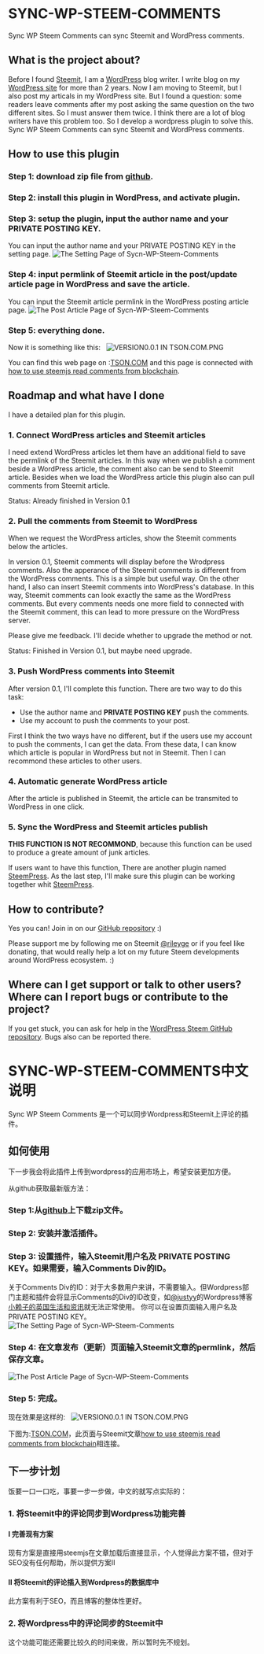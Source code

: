 # SYNC-WP-STEEM-COMMENTS

Sync WP Steem Comments can sync Steemit and WordPress comments.

## What is the project about?

Before I found [Steemit](https://steemit.com), I am a [WordPress](https://wordpress.org/) blog writer. I write blog on my [WordPress site](http:tson.com) for more than 2 years. Now I am moving to Steemit, but I also post my articals in my WordPress site. But I found a question: some readers leave comments after my post asking the same question on the two different sites. So I must answer them twice. I think there are a lot of blog writers have this problem too. So I develop a wordpress plugin to solve this. Sync WP Steem Comments can sync Steemit and WordPress comments.

## How to use this plugin

### Step 1: download zip file from [github](https://github.com/RileyGe/sync-wp-steem-comments).
### Step 2: install this plugin in WordPress, and activate plugin.
### Step 3: setup the plugin, input the author name and your PRIVATE POSTING KEY.
You can input the author name and your PRIVATE POSTING KEY in the setting page.
![The Setting Page of Sycn-WP-Steem-Comments](https://github.com/RileyGe/sync-wp-steem-comments/blob/master/screenshot/SETTING-PAGE.PNG?raw=true)
### Step 4: input permlink of Steemit article in the post/update article page in WordPress and save the article.
You can input the Steemit article permlink in the WordPress posting article page.
![The Post Article Page of Sycn-WP-Steem-Comments](https://github.com/RileyGe/sync-wp-steem-comments/blob/master/screenshot/ADD-ARTICLE-PAGE.PNG?raw=true)
### Step 5: everything done.

Now it is something like this:
 
![VERSION0.0.1 IN TSON.COM.PNG](https://github.com/RileyGe/sync-wp-steem-comments/blob/master/screenshot/VERSION0.0.1%20IN%20TSON.COM.PNG?raw=true)

You can find this web page on :[TSON.COM](http://tson.com/wordpress-steemjs-comments/) and this page is connected with [how to use steemjs read comments from blockchain](https://steemit.com/cn/@rileyge/steemjs).

## Roadmap and what have I done
I have a detailed plan for this plugin.

### 1. Connect WordPress articles and Steemit articles

I need extend WordPress articles let them have an additional field to save the permlink of the Steemit articles. In this way when we publish a comment beside a WordPress article, the comment also can be send to Steemit article. Besides when we load the WordPress article this plugin also can pull comments from Steemit article.

Status: Already finished in Version 0.1

### 2. Pull the comments from Steemit to WordPress

When we request the WordPress articles, show the Steemit comments below the articles.

In version 0.1, Steemit comments will display before the Wrodpress comments. Also the apperance of the Steemit comments is different from the WordPress comments. This is a simple but useful way. On the other hand, I also can insert Steemit comments into WordPress's database. In this way, Steemit comments can look exactly the same as the WordPress comments. But every comments needs one more field to connected with the Steemit comment, this can lead to more pressure on the WordPress server.

Please give me feedback. I'll decide whether to upgrade the method or not.

Status: Finished in Version 0.1, but maybe need upgrade.

### 3. Push WordPress comments into Steemit

After version 0.1, I'll complete this function. There are two way to do this task:

* Use the author name and **PRIVATE POSTING KEY** push the comments. 
* Use my account to push the comments to your post.

First I think the two ways have no different, but if the users use my account to push the comments, I can get the data. From these data, I can know which article is popular in WordPress but not in Steemit. Then I can recommond these articles to other users.

### 4. Automatic generate WordPress article

After the article is published in Steemit, the article can be transmited to WordPress in one click.

### 5. Sync the WordPress and Steemit articles publish

**THIS FUNCTION IS NOT RECOMMOND**, because this function can be used to produce a greate amount of junk articles.

If users want to have this function, There are another plugin named [SteemPress](https://github.com/drov0/steempress). As the last step, I'll make sure this plugin can be working together whit [SteemPress](https://github.com/drov0/steempress).

## How to contribute?
Yes you can! Join in on our [GitHub repository](https://github.com/RileyGe/sync-wp-steem-comments/) :)

Please support me by following me on Steemit [@rileyge](https://steemit.com/@rileyge) or if you feel like donating, that would really help a lot on my future Steem developments around WordPress ecosystem. :)

## Where can I get support or talk to other users? Where can I report bugs or contribute to the project?

If you get stuck, you can ask for help in the [WordPress Steem GitHub repository](https://github.com/RileyGe/sync-wp-steem-comments/issues). Bugs also can be reported there.

# SYNC-WP-STEEM-COMMENTS中文说明

Sync WP Steem Comments 是一个可以同步Wordpress和Steemit上评论的插件。

## 如何使用

下一步我会将此插件上传到wordpress的应用市场上，希望安装更加方便。

从github获取最新版方法：

### Step 1:从[github](https://github.com/RileyGe/sync-wp-steem-comments)上下载zip文件。
### Step 2: 安装并激活插件。
### Step 3: 设置插件，输入Steemit用户名及 PRIVATE POSTING KEY。如果需要，输入Comments Div的ID。
关于Comments Div的ID：对于大多数用户来讲，不需要输入。但Wordpress部门主题和插件会将显示Comments的Div的ID改变，如[@justyy](https://steemit.com/@justyy)的Wordpress博客[小赖子的英国生活和资讯](https://justyy.com/)就无法正常使用。
你可以在设置页面输入用户名及PRIVATE POSTING KEY。
![The Setting Page of Sycn-WP-Steem-Comments](https://github.com/RileyGe/sync-wp-steem-comments/blob/master/screenshot/SETTING-PAGE.PNG?raw=true)
### Step 4: 在文章发布（更新）页面输入Steemit文章的permlink，然后保存文章。

![The Post Article Page of Sycn-WP-Steem-Comments](https://github.com/RileyGe/sync-wp-steem-comments/blob/master/screenshot/ADD-ARTICLE-PAGE.PNG?raw=true)
### Step 5: 完成。

现在效果是这样的:
 
![VERSION0.0.1 IN TSON.COM.PNG](https://github.com/RileyGe/sync-wp-steem-comments/blob/master/screenshot/VERSION0.0.1%20IN%20TSON.COM.PNG?raw=true)

下图为:[TSON.COM](http://tson.com/wordpress-steemjs-comments/)，此页面与Steemit文章[how to use steemjs read comments from blockchain](https://steemit.com/cn/@rileyge/steemjs)相连接。

## 下一步计划

饭要一口一口吃，事要一步一步做，中文的就写点实际的：

### 1. 将Steemit中的评论同步到Wordpress功能完善

#### I 完善现有方案
现有方案是直接用steemjs在文章加载后直接显示，个人觉得此方案不错，但对于SEO没有任何帮助，所以提供方案II
#### II 将Steemit的评论插入到Wordpress的数据库中
此方案有利于SEO，而且博客的整体性更好。

### 2. 将Wordpress中的评论同步的Steemit中
这个功能可能还需要比较久的时间来做，所以暂时先不规划。 
